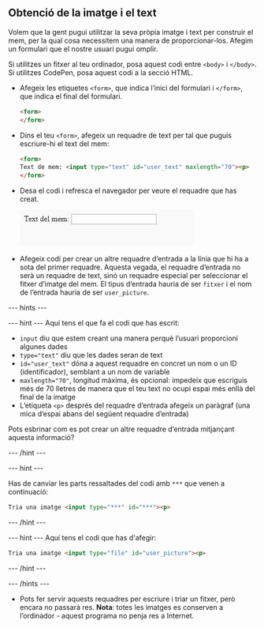 ## Obtenció de la imatge i el text

Volem que la gent pugui utilitzar la seva pròpia imatge i text per construir el mem, per la qual cosa necessitem una manera de proporcionar-los. Afegim un formulari que el nostre usuari pugui omplir.

Si utilitzes un fitxer al teu ordinador, posa aquest codi entre `<body>` i `</body>`. Si utilitzes CodePen, posa aquest codi a la secció HTML.

- Afegeix les etiquetes `<form>`, que indica l’inici del formulari i `</form>`, que indica el final del formulari.

    ```html
    <form>
    </form>
    ```

- Dins el teu `<form>`, afegeix un requadre de text per tal que puguis escriure-hi el text del mem:

  ```html
  <form>
  Text de mem: <input type="text" id="user_text" maxlength="70"><p>
  </form>
  ```

- Desa el codi i refresca el navegador per veure el requadre que has creat.

    ![Primer requadre](images/first-box.png)

- Afegeix codi per crear un altre requadre d’entrada a la línia que hi ha a sota del primer requadre. Aquesta vegada, el requadre d’entrada no serà un requadre de text, sinó un requadre especial per seleccionar el fitxer d’imatge del mem. El tipus d’entrada hauria de ser `fitxer` i el nom de l’entrada hauria de ser `user_picture`.

--- hints ---


--- hint --- Aquí tens el que fa el codi que has escrit:

  * `input` diu que estem creant una manera perquè l’usuari proporcioni algunes dades
  * `type="text"` diu que les dades seran de text
  * `id="user_text"` dóna a aquest requadre en concret un nom o un ID (identificador), semblant a un nom de variable
  * `maxlength="70"`, longitud màxima, és opcional: impedeix que escriguis més de 70 lletres de manera que el teu text no ocupi espai més enllà del final de la imatge
  * L’etiqueta `<p>` després del requadre d’entrada afegeix un paràgraf (una mica d’espai abans del següent requadre d’entrada)

Pots esbrinar com es pot crear un altre requadre d’entrada mitjançant aquesta informació?

--- /hint ---

--- hint ---

Has de canviar les parts ressaltades del codi amb `***` que venen a continuació:

```html
Tria una imatge <input type="***" id="***"><p>
```

--- /hint ---

--- hint --- Aquí tens el codi que has d'afegir:

```html
Tria una imatge <input type="file" id="user_picture"><p>
```
--- /hint ---

--- /hints ---

- Pots fer servir aquests requadres per escriure i triar un fitxer, però encara no passarà res. **Nota**: totes les imatges es conserven a l’ordinador - aquest programa no penja res a Internet.
